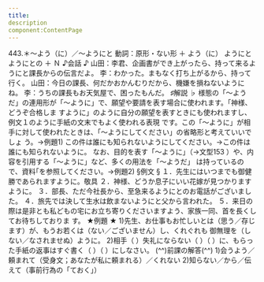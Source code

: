 ```yaml
---
title:
description
component:ContentPage
---
```



443.＊～よう（に）／～ようにと
動詞：原形・ない形 ＋ よう（に） ようにと ようにとの ＋ Ｎ
♪会話 ♪
山田：李君、企画書ができ上がったら、持って来るようにと課長からの伝言だよ。
李：わかった。まもなく打ち上がるから、持って行く。
山田：今日の課長、何だかおかんむりだから、機嫌を損ねないようにね。
李：うちの課長もお天気屋で、困ったもんだ。
♯解説 ♭
様態の「～ようだ」の連用形が「～ように」で、願望や要請を表す場合に使われます。「神様、どうぞ合格しま すように」のように自分の願望を表すときにも使われますし、例文１のように手紙の文末でもよく使われる表現 です。この「～ように」が相手に対して使われたときは、「～ようにしてください」の省略形と考えていいでしょ う。→例題1)
この件は誰にも知られないようにしてください。→この件は誰にも知られないように。 なお、目的を表す「～ように」（→文型153 ）や、内容を引用する「～ように」など、多くの用法を「～ようだ」
は持っているので、資料｢を参照してください。→例題2)
§例文 §
１．先生にはいつまでも御健勝であられますように。敬具
２．神様、どうか息子にいい花嫁が見つかりますように。
３．部長、ただ今社長から、至急来るようにとのお電話がございました。
４．旅先では決して生水は飲まないようにと父から言われた。
５．来日の際は是非とも私どもの宅にお立ち寄りくださいますよう、家族一同、首を長くしてお待ちしておりま す。
★例題 ★
1)先生、お仕事もお忙しいとは（思う／存じます）が、もうお若くは（ない／ございません）し、くれぐれも 御無理を（しない／なされませぬ）ように。
2)相手（ ）失礼にならない（ ）（ ）に、もらった手紙の返事はすぐ書く（ ）（ ）にしなさい。
(^^)前課の解答(^^)
1)会うよう／頼まれて（受身文；あなたが私に頼まれる）／くれない
2)知らない／から／伝えて（事前行為の「ておく」）
